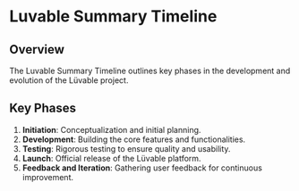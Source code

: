 # Luvable Summary Timeline

## Overview
The Luvable Summary Timeline outlines key phases in the development and evolution of the Lüvable project.

## Key Phases
1. **Initiation**: Conceptualization and initial planning.
2. **Development**: Building the core features and functionalities.
3. **Testing**: Rigorous testing to ensure quality and usability.
4. **Launch**: Official release of the Lüvable platform.
5. **Feedback and Iteration**: Gathering user feedback for continuous improvement.